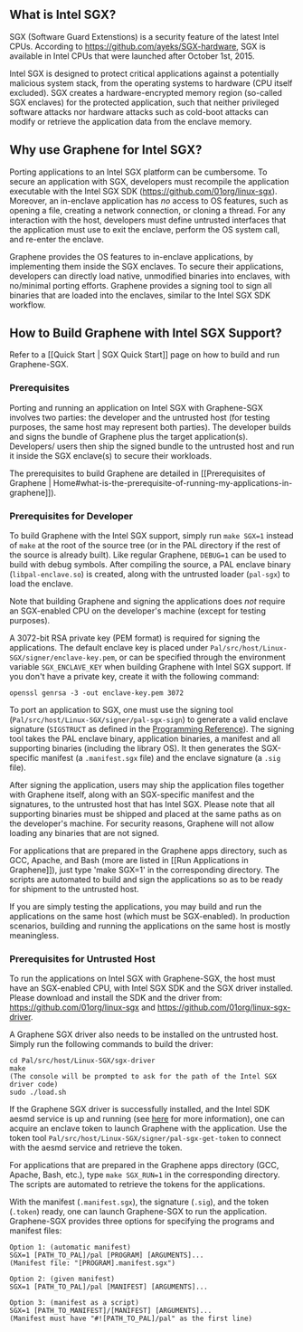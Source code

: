 ## What is Intel SGX?

SGX (Software Guard Extenstions) is a security feature of the latest Intel CPUs. According to
<https://github.com/ayeks/SGX-hardware>, SGX is available in Intel CPUs that were launched after
October 1st, 2015.

Intel SGX is designed to protect critical applications against a potentially malicious system stack,
from the operating systems to hardware (CPU itself excluded). SGX creates a hardware-encrypted
memory region (so-called SGX enclaves) for the protected application, such that neither privileged
software attacks nor hardware attacks such as cold-boot attacks can modify or retrieve the
application data from the enclave memory.

## Why use Graphene for Intel SGX?

Porting applications to an Intel SGX platform can be cumbersome. To secure an application with SGX,
developers must recompile the application executable with the Intel SGX SDK
(<https://github.com/01org/linux-sgx>). Moreover, an in-enclave application has _no_ access to
OS features, such as opening a file, creating a network connection, or cloning a thread. For any
interaction with the host, developers must define untrusted interfaces that the application must
use to exit the enclave, perform the OS system call, and re-enter the enclave.

Graphene provides the OS features to in-enclave applications, by implementing them inside the SGX
enclaves. To secure their applications, developers can directly load native, unmodified binaries
into enclaves, with no/minimal porting efforts. Graphene provides a signing tool to sign all
binaries that are loaded into the enclaves, similar to the Intel SGX SDK workflow.

## How to Build Graphene with Intel SGX Support?

Refer to a [[Quick Start | SGX Quick Start]] page on how to build and run Graphene-SGX.

### Prerequisites

Porting and running an application on Intel SGX with Graphene-SGX involves two parties: the
developer and the untrusted host (for testing purposes, the same host may represent both parties).
The developer builds and signs the bundle of Graphene plus the target application(s). Developers/
users then ship the signed bundle to the untrusted host and run it inside the SGX enclave(s) to
secure their workloads.

The prerequisites to build Graphene are detailed in
[[Prerequisites of Graphene | Home#what-is-the-prerequisite-of-running-my-applications-in-graphene]]).

### Prerequisites for Developer

To build Graphene with the Intel SGX support, simply run `make SGX=1` instead of `make` at
the root of the source tree (or in the PAL directory if the rest of the source is already built).
Like regular Graphene, `DEBUG=1` can be used to build with debug symbols. After compiling the
source, a PAL enclave binary (`libpal-enclave.so`) is created, along with the untrusted loader
(`pal-sgx`) to load the enclave.

Note that building Graphene and signing the applications does *not* require an SGX-enabled CPU
on the developer's machine (except for testing purposes).

A 3072-bit RSA private key (PEM format) is required for signing the applications. The default
enclave key is placed under `Pal/src/host/Linux-SGX/signer/enclave-key.pem`, or can be specified
through the environment variable `SGX_ENCLAVE_KEY` when building Graphene with Intel SGX
support. If you don't have a private key, create it with the following command:

    openssl genrsa -3 -out enclave-key.pem 3072

To port an application to SGX, one must use the signing tool (`Pal/src/host/Linux-SGX/signer/pal-sgx-sign`)
to generate a valid enclave signature (`SIGSTRUCT` as defined in the
[Programming Reference](https://software.intel.com/sites/default/files/managed/48/88/329298-002.pdf)).
The signing tool takes the PAL enclave binary, application binaries, a manifest and all
supporting binaries (including the library OS). It then generates the SGX-specific manifest
(a `.manifest.sgx` file) and the enclave signature (a `.sig` file).

After signing the application, users may ship the application files together with Graphene itself,
along with an SGX-specific manifest and the signatures, to the untrusted host that has Intel SGX.
Please note that all supporting binaries must be shipped and placed at the same paths as on the
developer's machine. For security reasons, Graphene will not allow loading any binaries that are
not signed.

For applications that are prepared in the Graphene apps directory, such as GCC, Apache, and Bash
(more are listed in [[Run Applications in Graphene]]), just type 'make SGX=1' in the corresponding
directory. The scripts are automated to build and sign the applications so as to be ready for
shipment to the untrusted host.

If you are simply testing the applications, you may build and run the applications on the same host
(which must be SGX-enabled). In production scenarios, building and running the applications on the
same host is mostly meaningless.

### Prerequisites for Untrusted Host

To run the applications on Intel SGX with Graphene-SGX, the host must have an SGX-enabled CPU, with
Intel SGX SDK and the SGX driver installed. Please download and install the SDK and the driver from:
<https://github.com/01org/linux-sgx> and <https://github.com/01org/linux-sgx-driver>.

A Graphene SGX driver also needs to be installed on the untrusted host. Simply run the following
commands to build the driver:

    cd Pal/src/host/Linux-SGX/sgx-driver
    make
    (The console will be prompted to ask for the path of the Intel SGX driver code)
    sudo ./load.sh

If the Graphene SGX driver is successfully installed, and the Intel SDK aesmd service is up and
running (see [here](https://github.com/01org/linux-sgx#start-or-stop-aesmd-service) for more
information), one can acquire an enclave token to launch Graphene with the application. Use the
token tool `Pal/src/host/Linux-SGX/signer/pal-sgx-get-token` to connect with the aesmd service
and retrieve the token.

For applications that are prepared in the Graphene apps directory (GCC, Apache, Bash, etc.), type
`make SGX_RUN=1` in the corresponding directory. The scripts are automated to retrieve the tokens
for the applications.

With the manifest (`.manifest.sgx`), the signature (`.sig`), and the token (`.token`) ready, one
can launch Graphene-SGX to run the application. Graphene-SGX provides three options for specifying
the programs and manifest files:

    Option 1: (automatic manifest)
    SGX=1 [PATH_TO_PAL]/pal [PROGRAM] [ARGUMENTS]...
    (Manifest file: "[PROGRAM].manifest.sgx")

    Option 2: (given manifest)
    SGX=1 [PATH_TO_PAL]/pal [MANIFEST] [ARGUMENTS]...

    Option 3: (manifest as a script)
    SGX=1 [PATH_TO_MANIFEST]/[MANIFEST] [ARGUMENTS]...
    (Manifest must have "#![PATH_TO_PAL]/pal" as the first line)

